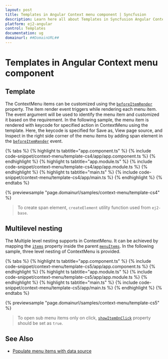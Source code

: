```yaml
---
layout: post
title: Templates in Angular Context menu component | Syncfusion
description: Learn here all about Templates in Syncfusion Angular Context menu component of Syncfusion Essential JS 2 and more.
platform: ej2-angular
control: Templates 
documentation: ug
domainurl: ##DomainURL##
---
```


# Templates in Angular Context menu component

## Template

The ContextMenu items can be customized using the [`beforeItemRender`](https://ej2.syncfusion.com/angular/documentation/api/context-menu#beforeitemrender) property. The item render event triggers while rendering each menu item. The event argument will be used to identify the menu item and customized it based on the requirement. In the following sample, the menu item is rendered with keycode for specified action in ContextMenu using the template. Here, the keycode is specified for Save as, View page source, and Inspect in the right side corner of the menu items by adding span element in the [`beforeItemRender`](https://ej2.syncfusion.com/angular/documentation/api/context-menu#beforeitemrender) event.

{% tabs %}
{% highlight ts tabtitle="app.component.ts" %}
{% include code-snippet/context-menu/template-cs4/app/app.component.ts %}
{% endhighlight %}
{% highlight ts tabtitle="app.module.ts" %}
{% include code-snippet/context-menu/template-cs4/app/app.module.ts %}
{% endhighlight %}
{% highlight ts tabtitle="main.ts" %}
{% include code-snippet/context-menu/template-cs4/app/main.ts %}
{% endhighlight %}
{% endtabs %}
  
{% previewsample "page.domainurl/samples/context-menu/template-cs4" %}

> To create span element, `createElement` utility function used from `ej2-base`.

## Multilevel nesting

The Multiple level nesting supports in ContextMenu. It can be achieved by mapping the [`items`](https://ej2.syncfusion.com/angular/documentation/api/context-menu/menuItemModel#items) property inside the parent [`menuItems`](https://ej2.syncfusion.com/angular/documentation/api/context-menu#items). In the following sample, three level nesting of ContextMenu is provided.

{% tabs %}
{% highlight ts tabtitle="app.component.ts" %}
{% include code-snippet/context-menu/template-cs5/app/app.component.ts %}
{% endhighlight %}
{% highlight ts tabtitle="app.module.ts" %}
{% include code-snippet/context-menu/template-cs5/app/app.module.ts %}
{% endhighlight %}
{% highlight ts tabtitle="main.ts" %}
{% include code-snippet/context-menu/template-cs5/app/main.ts %}
{% endhighlight %}
{% endtabs %}
  
{% previewsample "page.domainurl/samples/context-menu/template-cs5" %}

> To open sub menu items only on click, [`showItemOnClick`](https://ej2.syncfusion.com/angular/documentation/api/context-menu#showitemonclick) property should be set as `true`.

## See Also

* [Populate menu items with data source](./how-to/populate-menu-items-with-data-source)
